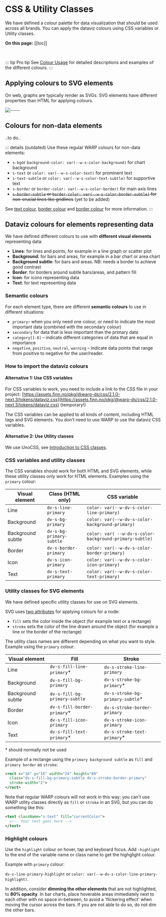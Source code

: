 # CSS & Utility Classes

We have defined a colour palette for data visualization that should be used across all brands. You can apply the dataviz colours using CSS variables or Utility classes.

**On this page:**
[[toc]]

<br>

::: tip Pro tip
See [Colour Usage](/foundations/data-visualization/colour-usage/) for detailed descriptions and examples of the different colours. 
:::

## Applying colours to SVG elements
On web, graphs are typically render as SVGs. SVG elements have different properties than HTML for applying colours.  

![-----](/foundations/dataviz/props-html-svg.png)


## Colours for non-data elements 

..to do..

::: details (outdated)
Use these regular WARP colours for non-data elements:
- `s-bg`or `background-color: var(--w-s-color-background)` for chart background
- `s-text` or `color: var(--w-s-color-text)` for prominent text
- `s-text-subtle` or `color: var(--w-s-color-text-subtle)` for supportive text
- `s-border` or `border-color: var(--w-s-color-border)` for main axis lines
- ~~`s-border-subtle` or `border-color: var(--w-s-color-border-subtle)` for non-crucial lines like gridlines~~ (yet to be added)

See [text colour](/foundations/css-classes/text-color/), [border colour](/foundations/css-classes/border-color/) and [border colour](/foundations/css-classes/background-color/) for more information. 
:::

## Dataviz colours for elements representing data
We have defined different colours to use with **different visual elements** representing data:
- **Lines**: for lines and points, for example in a line graph or scatter plot
- **Background**: for bars and areas, for example in a bar chart or area chart
- **Background subtle**: for bars and areas. NB: needs a border to achieve good contrast
- **Border**: for borders around subtle bars/areas, and pattern fill
- **Icon**: for icons representing data
- **Text**: for text representing data

### Semantic colours

For each element type, there are different **semantic colours** to use in different situations:
- `primary`– when you only need one colour, or need to indicate the most important data (combined with the secondary colour)
- `secondary` for data that is less important than the primary data
- `category[1-8]` – indicate different categories of data that are equal in importance
- `negative`, `positive`, `neutral`, `warning` – indicate data points that range from positive to negative for the user/reader.

### How to import the dataviz colours

#### Alternative 1: Use CSS variables
For CSS variables to work, you need to include a link to the CSS file in your project: [https://assets.finn.no/pkg/@warp-ds/css/2.1.0-next.3/tokens/dataviz.css](https://assets.finn.no/pkg/@warp-ds/css/2.1.0-next.3/tokens/dataviz.css) (temporary!)

The CSS variables can be applied to all kinds of content, including HTML tags and SVG elements. You don’t need to use WARP to use the dataviz CSS variables. 

#### Alternative 2: Use Utility classes
We use UnoCSS, see [Introduction to CSS classes](/foundations/css-classes/unocss/).

### CSS variables and utility classes

The CSS variables should work for both HTML and SVG elements, while these utility classes only work for HTML elements. Examples using the `primary` colour:

| Visual element | Class (HTML only)   | CSS variable      |  
| -------------- | ------------------- |  ----------------- | 
| Line           | `dv-s-line-primary` | `color: var(--w-dv-s-color-line-primary)` |
| Background     | `dv-s-bg-primary` |  `color: var(--w-dv-s-color-background-primary)` | 
| Background subtle | `dv-s-bg-primary-subtle` |`color: var( --w-dv-s-color-background-primary-subtle)` | 
| Border         | `dv-s-border-primary` |`color: var(--w-dv-s-color-border-primary)` |
| Icon           | `dv-s-icon-primary` | `color: var(--w-dv-s-color-icon-primary)` |
| Text           | `dv-s-text-primary` | `color: var(--w-dv-s-color-text-primary)` |

### Utility classes for SVG elements

We have defined specific utility classes for use on SVG elements.

SVG uses [two attributes](https://developer.mozilla.org/en-US/docs/Web/SVG/Tutorial/Fills_and_Strokes) for applying colours for a node: 
- `fill` sets the color inside the object (for example text or a rectange)
- `stroke` sets the color of the line drawn around the object (for example a line or the  border of the rectange)

The utility class names are different depending on what you want to style. Example using the `primary` colour:

| Visual element | Fill                | Stroke               |
| -------------- | ------------------- | ------------------- |
| Line           | `dv-s-fill-line-primary`* | `dv-s-stroke-line-primary` |
| Background     | `dv-s-fill-bg-primary` | `dv-s-stroke-bg-primary`* |  
| Background subtle | `dv-s-fill-bg-primary-subtle` | `dv-s-stroke-bg-primary-subtle`* |
| Border         | `dv-s-fill-border-primary`* | `dv-s-stroke-border-primary` |
| Icon           | `dv-s-fill-icon-primary` | `dv-s-stroke-icon-primary` | 
| Text           | `dv-s-fill-text-primary`* | `dv-s-stroke-text-primary`* | 

 \* should normally not be used

Example of a rectange using the `primary background subtle` as `fill` and `primary border` as `stroke`: 

``` xml
<rect x="16" y="16" width="24" height="80"
  class="dv-s-fill-bg-primary-subtle dv-s-stroke-border-primary"
  stroke-width="2">
</rect>
```  

Note that regular WARP colours will not work in this way; you can't use WARP utility classes directly as `fill` or `stroke` in an SVG, but you can do something like this:

``` xml
<text className="s-text" fill="currentColor">
  <!-- Your text goes here -->
</text>
```  

### Highlight colours

Use the `highlight` colour on hover, tap and keyboard focus. Add `-highlight` to the end of the variable name or class name to get the highglight colour. 

Example with `primary` colour:

`dv-s-line-primary-highlight` or `color: var(--w-dv-s-color-line-primary-highlight)`. 

In addition, consider **dimming the other elements** that are not highlighted, to **80% opacity**. In bar charts, place hoverable areas immediately next to each other with no space in-between, to avoid a 'flickering effect' when moving the cursor across the bars. If you are not able to do so, do not dim the other bars.